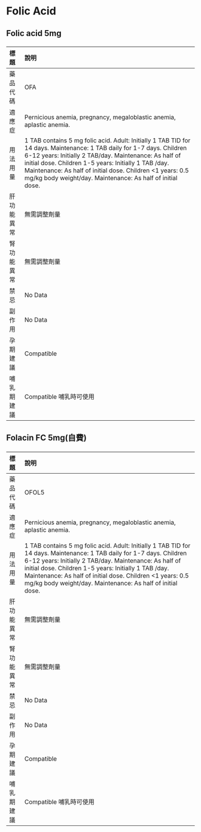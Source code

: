 # Folic Acid

## Folic acid 5mg

##### 

| 標題       | 說明                                                                                                                                                                                                                                                                                                                                                               |
|:-----------|:-------------------------------------------------------------------------------------------------------------------------------------------------------------------------------------------------------------------------------------------------------------------------------------------------------------------------------------------------------------------|
| 藥品代碼   | OFA                                                                                                                                                                                                                                                                                                                                                                |
| 適應症     | Pernicious anemia, pregnancy, megaloblastic anemia, aplastic anemia.                                                                                                                                                                                                                                                                                               |
| 用法用量   | 1 TAB contains 5 mg folic acid. Adult: Initially 1 TAB TID for 14 days. Maintenance: 1 TAB daily for 1-7 days. Children 6-12 years: Initially 2 TAB/day. Maintenance: As half of initial dose. Children 1-5 years: Initially 1 TAB /day. Maintenance: As half of initial dose. Children <1 years: 0.5 mg/kg body weight/day. Maintenance: As half of initial dose. |
| 肝功能異常 | 無需調整劑量                                                                                                                                                                                                                                                                                                                                                       |
| 腎功能異常 | 無需調整劑量                                                                                                                                                                                                                                                                                                                                                       |
| 禁忌       | No Data                                                                                                                                                                                                                                                                                                                                                            |
| 副作用     | No Data                                                                                                                                                                                                                                                                                                                                                            |
| 孕期建議   | Compatible                                                                                                                                                                                                                                                                                                                                                         |
| 哺乳期建議 | Compatible 哺乳時可使用                                                                                                                                                                                                                                                                                                                                            |

## Folacin FC 5mg(自費)

##### 

| 標題       | 說明                                                                                                                                                                                                                                                                                                                                                               |
|:-----------|:-------------------------------------------------------------------------------------------------------------------------------------------------------------------------------------------------------------------------------------------------------------------------------------------------------------------------------------------------------------------|
| 藥品代碼   | OFOL5                                                                                                                                                                                                                                                                                                                                                              |
| 適應症     | Pernicious anemia, pregnancy, megaloblastic anemia, aplastic anemia.                                                                                                                                                                                                                                                                                               |
| 用法用量   | 1 TAB contains 5 mg folic acid. Adult: Initially 1 TAB TID for 14 days. Maintenance: 1 TAB daily for 1-7 days. Children 6-12 years: Initially 2 TAB/day. Maintenance: As half of initial dose. Children 1-5 years: Initially 1 TAB /day. Maintenance: As half of initial dose. Children <1 years: 0.5 mg/kg body weight/day. Maintenance: As half of initial dose. |
| 肝功能異常 | 無需調整劑量                                                                                                                                                                                                                                                                                                                                                       |
| 腎功能異常 | 無需調整劑量                                                                                                                                                                                                                                                                                                                                                       |
| 禁忌       | No Data                                                                                                                                                                                                                                                                                                                                                            |
| 副作用     | No Data                                                                                                                                                                                                                                                                                                                                                            |
| 孕期建議   | Compatible                                                                                                                                                                                                                                                                                                                                                         |
| 哺乳期建議 | Compatible 哺乳時可使用                                                                                                                                                                                                                                                                                                                                            |

